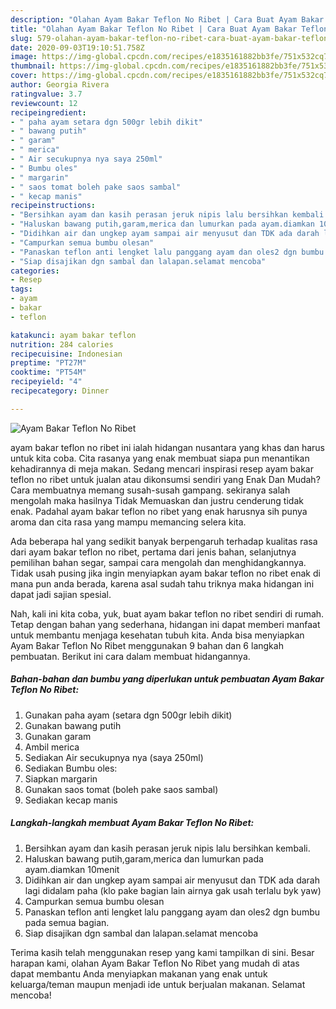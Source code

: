 ```yaml
---
description: "Olahan Ayam Bakar Teflon No Ribet | Cara Buat Ayam Bakar Teflon No Ribet Yang Bikin Ngiler"
title: "Olahan Ayam Bakar Teflon No Ribet | Cara Buat Ayam Bakar Teflon No Ribet Yang Bikin Ngiler"
slug: 579-olahan-ayam-bakar-teflon-no-ribet-cara-buat-ayam-bakar-teflon-no-ribet-yang-bikin-ngiler
date: 2020-09-03T19:10:51.758Z
image: https://img-global.cpcdn.com/recipes/e1835161882bb3fe/751x532cq70/ayam-bakar-teflon-no-ribet-foto-resep-utama.jpg
thumbnail: https://img-global.cpcdn.com/recipes/e1835161882bb3fe/751x532cq70/ayam-bakar-teflon-no-ribet-foto-resep-utama.jpg
cover: https://img-global.cpcdn.com/recipes/e1835161882bb3fe/751x532cq70/ayam-bakar-teflon-no-ribet-foto-resep-utama.jpg
author: Georgia Rivera
ratingvalue: 3.7
reviewcount: 12
recipeingredient:
- " paha ayam setara dgn 500gr lebih dikit"
- " bawang putih"
- " garam"
- " merica"
- " Air secukupnya nya saya 250ml"
- " Bumbu oles"
- " margarin"
- " saos tomat boleh pake saos sambal"
- " kecap manis"
recipeinstructions:
- "Bersihkan ayam dan kasih perasan jeruk nipis lalu bersihkan kembali."
- "Haluskan bawang putih,garam,merica dan lumurkan pada ayam.diamkan 10menit"
- "Didihkan air dan ungkep ayam sampai air menyusut dan TDK ada darah lagi didalam paha (klo pake bagian lain airnya gak usah terlalu byk yaw)"
- "Campurkan semua bumbu olesan"
- "Panaskan teflon anti lengket lalu panggang ayam dan oles2 dgn bumbu pada semua bagian."
- "Siap disajikan dgn sambal dan lalapan.selamat mencoba"
categories:
- Resep
tags:
- ayam
- bakar
- teflon

katakunci: ayam bakar teflon 
nutrition: 284 calories
recipecuisine: Indonesian
preptime: "PT27M"
cooktime: "PT54M"
recipeyield: "4"
recipecategory: Dinner

---
```



![Ayam Bakar Teflon No Ribet](https://img-global.cpcdn.com/recipes/e1835161882bb3fe/751x532cq70/ayam-bakar-teflon-no-ribet-foto-resep-utama.jpg)


ayam bakar teflon no ribet ini ialah hidangan nusantara yang khas dan harus untuk kita coba. Cita rasanya yang enak membuat siapa pun menantikan kehadirannya di meja makan.
Sedang mencari inspirasi resep ayam bakar teflon no ribet untuk jualan atau dikonsumsi sendiri yang Enak Dan Mudah? Cara membuatnya memang susah-susah gampang. sekiranya salah mengolah maka hasilnya Tidak Memuaskan dan justru cenderung tidak enak. Padahal ayam bakar teflon no ribet yang enak harusnya sih punya aroma dan cita rasa yang mampu memancing selera kita.

Ada beberapa hal yang sedikit banyak berpengaruh terhadap kualitas rasa dari ayam bakar teflon no ribet, pertama dari jenis bahan, selanjutnya pemilihan bahan segar, sampai cara mengolah dan menghidangkannya. Tidak usah pusing jika ingin menyiapkan ayam bakar teflon no ribet enak di mana pun anda berada, karena asal sudah tahu triknya maka hidangan ini dapat jadi sajian spesial.




Nah, kali ini kita coba, yuk, buat ayam bakar teflon no ribet sendiri di rumah. Tetap dengan bahan yang sederhana, hidangan ini dapat memberi manfaat untuk membantu menjaga kesehatan tubuh kita. Anda bisa menyiapkan Ayam Bakar Teflon No Ribet menggunakan 9 bahan dan 6 langkah pembuatan. Berikut ini cara dalam membuat hidangannya.

<!--inarticleads1-->

##### Bahan-bahan dan bumbu yang diperlukan untuk pembuatan Ayam Bakar Teflon No Ribet:

1. Gunakan  paha ayam (setara dgn 500gr lebih dikit)
1. Gunakan  bawang putih
1. Gunakan  garam
1. Ambil  merica
1. Sediakan  Air secukupnya nya (saya 250ml)
1. Sediakan  Bumbu oles:
1. Siapkan  margarin
1. Gunakan  saos tomat (boleh pake saos sambal)
1. Sediakan  kecap manis




<!--inarticleads2-->

##### Langkah-langkah membuat Ayam Bakar Teflon No Ribet:

1. Bersihkan ayam dan kasih perasan jeruk nipis lalu bersihkan kembali.
1. Haluskan bawang putih,garam,merica dan lumurkan pada ayam.diamkan 10menit
1. Didihkan air dan ungkep ayam sampai air menyusut dan TDK ada darah lagi didalam paha (klo pake bagian lain airnya gak usah terlalu byk yaw)
1. Campurkan semua bumbu olesan
1. Panaskan teflon anti lengket lalu panggang ayam dan oles2 dgn bumbu pada semua bagian.
1. Siap disajikan dgn sambal dan lalapan.selamat mencoba




Terima kasih telah menggunakan resep yang kami tampilkan di sini. Besar harapan kami, olahan Ayam Bakar Teflon No Ribet yang mudah di atas dapat membantu Anda menyiapkan makanan yang enak untuk keluarga/teman maupun menjadi ide untuk berjualan makanan. Selamat mencoba!

